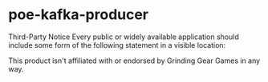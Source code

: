 # poe-kafka-producer
Third-Party Notice Every public or widely available application should include some form of the following statement in a visible location:

This product isn't affiliated with or endorsed by Grinding Gear Games in any way.

